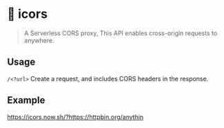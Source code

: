 # 🤖 icors

> A Serverless CORS proxy, This API enables cross-origin requests to anywhere.


## Usage
`/<?url>`  Create a request, and includes CORS headers in the response.


## Example
https://icors.now.sh/?https://httpbin.org/anythin
